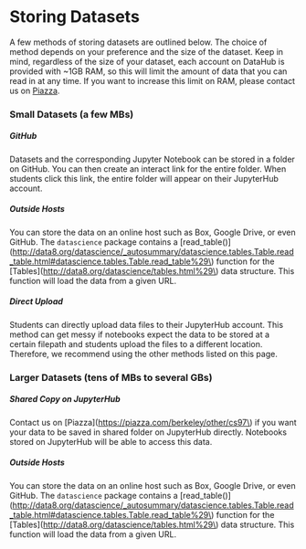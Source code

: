 # Storing Datasets

A few methods of storing datasets are outlined below. The choice of method depends on your preference and the size of the dataset. Keep in mind, regardless of the size of your dataset, each account on DataHub is provided with ~1GB RAM, so this will limit the amount of data that you can read in at any time. If you want to increase this limit on RAM, please contact us on [Piazza](https://piazza.com/berkeley/other/cs97).

### Small Datasets \(a few MBs\)

##### GitHub

Datasets and the corresponding Jupyter Notebook can be stored in a folder on GitHub. You can then create an interact link for the entire folder. When students click this link, the entire folder will appear on their JupyterHub account.

##### Outside Hosts

You can store the data on an online host such as Box, Google Drive, or even GitHub. The `datascience` package contains a [read\_table\(\)](http://data8.org/datascience/_autosummary/datascience.tables.Table.read_table.html#datascience.tables.Table.read_table%29\) function for the [Tables](http://data8.org/datascience/tables.html%29\) data structure. This function will load the data from a given URL.

##### Direct Upload

Students can directly upload data files to their JupyterHub account. This method can get messy if notebooks expect the data to be stored at a certain filepath and students upload the files to a different location. Therefore, we recommend using the other methods listed on this page.

### Larger Datasets \(tens of MBs to several GBs\)

##### Shared Copy on JupyterHub

Contact us on [Piazza](https://piazza.com/berkeley/other/cs97\) if you want your data to be saved in shared folder on JupyterHub directly. Notebooks stored on JupyterHub will be able to access this data.

##### Outside Hosts

You can store the data on an online host such as Box, Google Drive, or even GitHub. The `datascience` package contains a [read\_table\(\)](http://data8.org/datascience/_autosummary/datascience.tables.Table.read_table.html#datascience.tables.Table.read_table%29\) function for the [Tables](http://data8.org/datascience/tables.html%29\) data structure. This function will load the data from a given URL.

